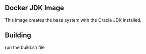 ## Docker JDK Image

This image creates the base system with the Oracle JDK installed. 

## Building

run the build.sh file


